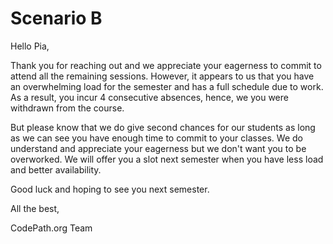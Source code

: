 # Scenario B

Hello Pia,

Thank you for reaching out and we appreciate your eagerness to commit to attend
all the remaining sessions. However, it appears to us that you have an
overwhelming load for the semester and has a full schedule due to work. As a
result, you incur 4 consecutive absences, hence, we you were withdrawn from the
course.

But please know that we do give second chances for our students as long as we
can see you have enough time to commit to your classes. We do understand and
appreciate your eagerness but we don't want you to be overworked. We will offer
you a slot next semester when you have less load and better availability.

Good luck and hoping to see you next semester.

All the best,

CodePath.org Team
